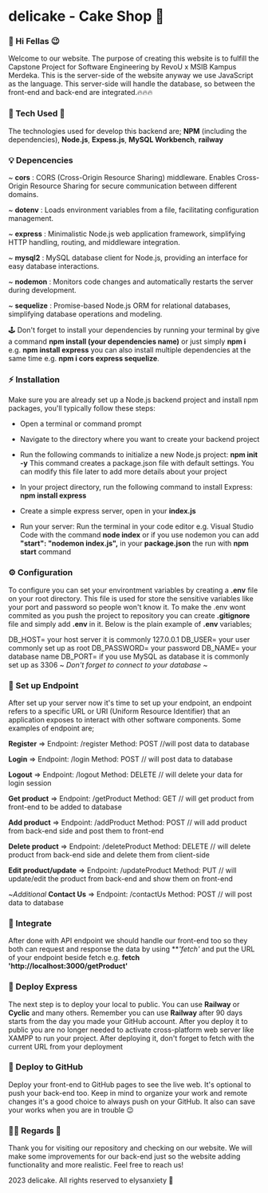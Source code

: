 # delicake - Cake Shop 🧁

### 👋 Hi Fellas 😉
Welcome to our website. The purpose of creating this website is to fulfill the Capstone Project for Software Engineering by RevoU x MSIB Kampus Merdeka. This is the server-side of the website anyway we use JavaScript as the language. This server-side will handle the database, so between the front-end and back-end are integrated.🔥🔥🔥



### 🚀 Tech Used 🚀
The technologies used for develop this backend are;
**NPM** (including the dependencies), **Node.js**, **Expess.js**, **MySQL Workbench**, **railway**



### 💡 Depencencies 
~ **cors** : CORS (Cross-Origin Resource Sharing) middleware. Enables Cross-Origin Resource Sharing for secure communication between different domains.

~ **dotenv** : Loads environment variables from a file, facilitating configuration management.

~ **express** :  Minimalistic Node.js web application framework, simplifying HTTP handling, routing, and middleware integration.

~ **mysql2** : MySQL database client for Node.js, providing an interface for easy database interactions.

~ **nodemon** : Monitors code changes and automatically restarts the server during development.

~ **sequelize** : Promise-based Node.js ORM for relational databases, simplifying database operations and modeling.

🕹️ Don't forget to install your dependencies by running your terminal by give a command **npm install (your dependencies name)** or just simply **npm i** e.g. **npm install express** you can also install multiple dependencies at the same time e.g. **npm i cors express sequelize**.


### ⚡ Installation
Make sure you are already set up a Node.js backend project and install npm packages, you'll typically follow these steps:
- Open a terminal or command prompt

- Navigate to the directory where you want to create your backend project

- Run the following commands to initialize a new Node.js project: **npm init -y**
This command creates a package.json file with default settings. You can modify this file later to add more details about your project

- In your project directory, run the following command to install Express: **npm install express**

- Create a simple express server, open in your **index.js**

- Run your server: Run the terminal in your code editor e.g. Visual Studio Code with the command **node index** or if you use nodemon you can add **"start": "nodemon index.js",** in your **package.json** the run with **npm start** command


### ⚙️ Configuration
To configure you can set your environtment variables by creating a **.env** file on your root directory. This file is used for store the sensitive variables like your port and password so people won't know it. To make the .env wont commited as you push the project to repository you can create **.gitignore** file and simply add **.env** in it.
Below is the plain example of **.env** variables;

DB_HOST= your host server it is commonly 127.0.0.1
DB_USER= your user commonly set up as root
DB_PASSWORD= your password
DB_NAME= your database name
DB_PORT= if you use MySQL as database it is commonly set up as 3306
~ *Don't forget to connect to your database* ~

### 🌸 Set up Endpoint
After set up your server now it's time to set up your endpoint, an endpoint refers to a specific URL or URI (Uniform Resource Identifier) that an application exposes to interact with other software components. 
Some examples of endpoint are;

**Register** => Endpoint: /register Method: POST //will post data to database

**Login** => Endpoint: /login Method: POST // will post data to database

**Logout** => Endpoint: /logout Method: DELETE // will delete your data for login session

**Get product** => Endpoint: /getProduct Method: GET // will get product from front-end to be added to database

**Add product** => Endpoint: /addProduct Method: POST // will add product from back-end side and post them to front-end

**Delete product** => Endpoint: /deleteProduct Method: DELETE // will delete product from back-end side and delete them from client-side

**Edit product/update** => Endpoint: /updateProduct Method: PUT // will update/edit the product from back-end and show them on front-end

~*Additional* **Contact Us** => Endpoint: /contactUs Method: POST // will post data to database 


### 🔄 Integrate
After done with API endpoint we should handle our front-end too so they both can request and response the data by using ***'fetch'* and put the URL of your endpoint beside fetch e.g. **fetch 'http://localhost:3000/getProduct'**


### 🍡 Deploy Express
The next step is to deploy your local to public. You can use **Railway** or **Cyclic** and many others. Remember you can use **Railway** after 90 days starts from the day you made your GitHub account. After you deploy it to public you are no longer needed  to activate cross-platform web server like XAMPP to run your project. After deploying it, don't forget to fetch with the current URL from your deployment


### 🫧 Deploy to GitHub
Deploy your front-end to GitHub pages to see the live web. It's optional to push your back-end too. Keep in mind to organize your work and remote changes it's a good choice to always push on your GitHub. It also can save your works when you are in trouble 😉


### 🙆‍♀️ Regards 🫶
Thank you for visiting our repository and checking on our website. We will make some improvements for our back-end just so the website adding functionality and more realistic. Feel free to reach us!

2023 delicake. All rights reserved to elysanxiety 💖












